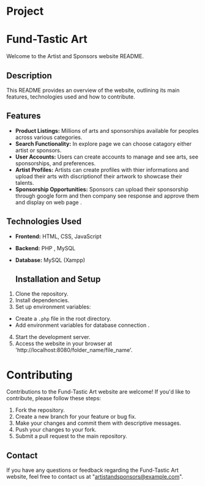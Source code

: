 # Project
# Fund-Tastic Art

Welcome to the Artist and Sponsors website README.

## Description
This README provides an overview of the  website, outlining its main features, technologies used and how to contribute.

## Features
- **Product Listings:** Millions of arts and sponsorships available for peoples across various categories.
- **Search Functionality:** In explore page we can choose catagory either artist or sponsors.
- **User Accounts:** Users can create accounts to manage  and see arts, see sponsorships, and preferences.
- **Artist Profiles:** Artists can create profiles with thier informations and upload their arts with discriptionof their artwork to showcase their talents.
- **Sponsorship Opportunities:** Sponsors can upload their sponsorship through google form and then company see response and approve them and display on web page .

## Technologies Used
- **Frontend:** HTML, CSS, JavaScript
- **Backend:** PHP , MySQL
- **Database:**  MySQL (Xampp)

  ## Installation and Setup

1. Clone the repository.
2. Install dependencies.
3.  Set up environment variables:
- Create a `.php` file in the root directory.
- Add environment variables for database connection .

4. Start the development server.
5. Access the website in your browser at 'http://localhost:8080/folder_name/file_name'.

# Contributing
Contributions to the Fund-Tastic Art website are welcome! If you'd like to contribute, please follow these steps:
1. Fork the repository.
2. Create a new branch for your feature or bug fix.
3. Make your changes and commit them with descriptive messages.
4. Push your changes to your fork.
5. Submit a pull request to the main repository.

## Contact

If you have any questions or feedback regarding the Fund-Tastic Art website, feel free to contact us at "artistandsponsors@example.com".
